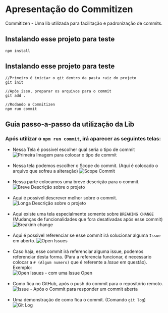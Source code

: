 # Apresentação do Commitizen
Commitizen - Uma lib utilizada para facilitação e padronização de commits.
## Instalando esse projeto para teste
```
npm install
```
## Instalando esse projeto para teste
```
//Primeiro é iniciar o git dentro da pasta raiz do projeto 
git init

//Após isso, preparar os arquivos para o commit 
git add . 

//Rodando o Commitizen 
npm run commit 
```

## Guia passo-a-passo da utilização da Lib
### Após utilizar o `npm run commit`, irá aparecer as seguintes telas: 
- Nessa Tela é possivel escolher qual seria o tipo de commit <br>
![Primeira Imagem para colocar o tipo de commit](https://user-images.githubusercontent.com/126891361/223714846-4391e7b6-b251-4c67-9a7a-b54e5a574076.png) <br><br>
- Nessa tela podemos escolher o Scope do commit. (Aqui é colocado o arquivo que sofreu a alteração)
![Scope Commit](https://user-images.githubusercontent.com/126891361/223715526-3d765970-d70e-4ada-9311-bebc6ae8cfa6.png) <br><br>
- Nessa parte colocamos uma breve descrição para o commit. 
![Breve Descrição sobre o projeto](https://user-images.githubusercontent.com/126891361/223715824-fa322202-45c9-4efa-8f9d-cfef637f0c84.png) <br><br>
- Aqui é possivel descrever melhor sobre o commit.<BR>
![Longa Descrição sobre o projeto](https://user-images.githubusercontent.com/126891361/223716076-20d1aada-16d2-425e-85ff-773053c21021.png) <br><br>
- Aqui existe uma tela especialmente somente sobre `BREAKING CHANGE` (Mudanças de funcionalidades que fora desativadas após esse commit) <br>
![Breakinh change](https://user-images.githubusercontent.com/126891361/223716751-92ef6bfb-617e-4e8e-94d2-fc31c3448906.png) <br><br>
- Aqui é possivel referenciar se esse commit irá solucionar alguma `Issue` em aberto. 
![Open Issues](https://user-images.githubusercontent.com/126891361/223717411-c9118c0e-e0d2-4689-8d04-dbe3dd792d8d.png) <br><br>
- Caso haja, esse commit irá referenciar alguma issue, podemos referenciar desta forma. (Para a referencia funcionar, é necessario colocar a `# (Algum numero)` que é referente a *Issue* em questão). Exemplo: <br> 
![Open Issues - com uma Issue Open](https://user-images.githubusercontent.com/126891361/223718204-4fecb2d8-9c26-41b1-bd12-d8999f1ebf06.png) <br><br>
- Como fica no GitHub, após o push do commit para o repositório remoto. 
![Issue - Após o Commit para responder um commit aberta](https://user-images.githubusercontent.com/126891361/223718689-3a0b75e7-d266-47af-a1b0-f4db8b73d737.png)<br><br>
- Uma demonstração de como fica o commit. (Comando `git log`)
![Git Log](https://user-images.githubusercontent.com/126891361/223718997-2f072896-f23d-4d5c-ae7b-25c33c0038e2.png)









